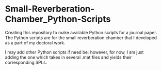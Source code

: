 # Small-Reverberation-Chamber_Python-Scripts

Creating this repository to make available Python scripts for a journal paper. 
The Python scripts are for the small reverberation chamber that I developed as a part of my doctoral work.

I may add other Python scripts if need be; however, for now, I am just adding the one which takes in several .mat files and yields their corresponding SPLs.
